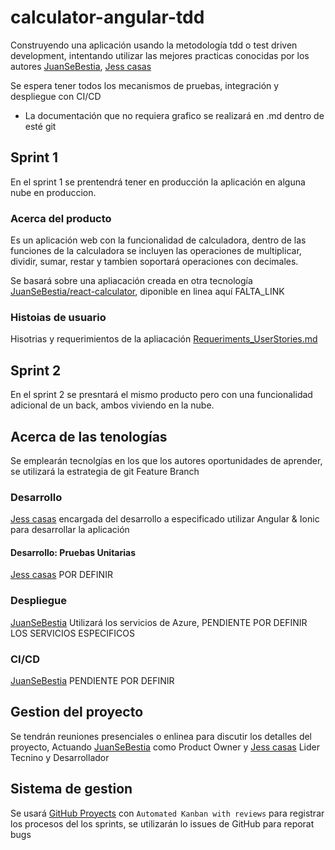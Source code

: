 # calculator-angular-tdd

Construyendo una aplicación usando la metodología tdd o test driven development, intentando utilizar las mejores practicas conocidas por los autores [JuanSeBestia](github.com/JuanSeBestia), [Jess casas](https://github.com/jlcasasg) 



Se espera tener todos los mecanismos de pruebas, integración y despliegue con CI/CD

* La documentación que no requiera grafico se realizará en .md dentro de esté git

## Sprint 1

En el sprint 1 se prentendrá tener en producción la aplicación en alguna nube en produccion.

### Acerca del producto

Es un aplicación web con la funcionalidad de calculadora, dentro de las funciones de la calculadora se incluyen las operaciones de multiplicar, dividir, sumar, restar y tambien soportará operaciones con decimales.

Se basará sobre una apliacación creada en otra tecnología [JuanSeBestia/react-calculator](https://github.com/JuanSeBestia/react-calculator), diponible en linea aquí FALTA_LINK

### Histoias de usuario

Hisotrias y requerimientos de la apliacación [Requeriments_UserStories.md](Requeriments_UserStories.md)


## Sprint 2

En el sprint 2 se presntará el mismo producto pero con una funcionalidad adicional de un back, ambos viviendo en la nube.


## Acerca de las tenologías

Se emplearán tecnolgías en los que los autores oportunidades de aprender, se utilizará la estrategia de git Feature Branch

### Desarrollo

[Jess casas](https://github.com/jlcasasg) encargada del desarrollo a especificado utilizar Angular & Ionic para desarrollar la aplicación

#### Desarrollo: Pruebas Unitarias

[Jess casas](https://github.com/jlcasasg) POR DEFINIR

### Despliegue

[JuanSeBestia](github.com/JuanSeBestia) Utilizará los servicios de Azure, PENDIENTE POR DEFINIR LOS SERVICIOS ESPECIFICOS

### CI/CD

[JuanSeBestia](github.com/JuanSeBestia) PENDIENTE POR DEFINIR

## Gestion del proyecto

Se tendrán reuniones presenciales o enlinea para discutir los detalles del proyecto, Actuando [JuanSeBestia](github.com/JuanSeBestia) como Product Owner y [Jess casas](https://github.com/jlcasasg) Lider Tecnino y Desarrollador

## Sistema de gestion

Se usará [GitHub Proyects](https://github.com/JuanSeBestia/calculator-angular-tdd/projects) con `Automated Kanban with reviews` para registrar los procesos del los sprints, se utilizarán lo issues de GitHub para reporat bugs
